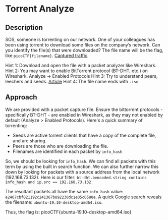 # Torrent Analyze

## Description

SOS, someone is torrenting on our network.
One of your colleagues has been using torrent to download some files on the company’s network. Can you identify the file(s) that were downloaded? The file name will be the flag, like `picoCTF{filename}`. [Captured traffic](https://artifacts.picoctf.net/c/206/torrent.pcap).

Hint 1: Download and open the file with a packet analyzer like Wireshark.
Hint 2: You may want to enable BitTorrent protocol (BT-DHT, etc.) on Wireshark. Analyze -> Enabled Protocols
Hint 3: Try to understand peers, leechers and seeds. [Article](https://www.techworm.net/2017/03/seeds-peers-leechers-torrents-language.html)
Hint 4: The file name ends with `.iso`

## Approach

We are provided with a packet capture file. Ensure the bittorrent protocols - specifically BT-DHT - are enabled in Wireshark, as they may not enabled by default (Analyze > Enabled Protocols). Here's a quick summary of torrenting:
* Seeds are active torrent clients that have a copy of the complete file, and are sharing.
* Peers are those who are downloading the file. 
* Filenames are identified in each packet by `info_hash`

So, we should be looking for `info_hash`. We can find all packets with this term by using the built in search function. We can also further narrow this down by looking for packets with a source address from the local network (192.168.73.132). Here is our filter: `bt-dht.bencoded.string contains info_hash and ip.src == 192.168.73.132`

The resultant packets all have the same `info_hash` value: `e2467cbf021192c241367b892230dc1e05c0580e`. A quick Google search reveals the filename: `ubuntu-19.10-desktop-amd64.iso`.

Thus, the flag is: picoCTF{ubuntu-19.10-desktop-amd64.iso}
